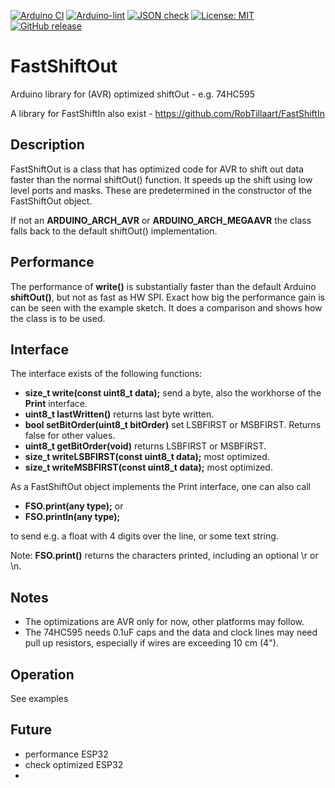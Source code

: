 
[![Arduino CI](https://github.com/RobTillaart/FastShiftOut/workflows/Arduino%20CI/badge.svg)](https://github.com/marketplace/actions/arduino_ci)
[![Arduino-lint](https://github.com/RobTillaart/FastShiftOut/actions/workflows/arduino-lint.yml/badge.svg)](https://github.com/RobTillaart/FastShiftOut/actions/workflows/arduino-lint.yml)
[![JSON check](https://github.com/RobTillaart/FastShiftOut/actions/workflows/jsoncheck.yml/badge.svg)](https://github.com/RobTillaart/FastShiftOut/actions/workflows/jsoncheck.yml)
[![License: MIT](https://img.shields.io/badge/license-MIT-green.svg)](https://github.com/RobTillaart/FastShiftOut/blob/master/LICENSE)
[![GitHub release](https://img.shields.io/github/release/RobTillaart/FastShiftOut.svg?maxAge=3600)](https://github.com/RobTillaart/FastShiftOut/releases)


# FastShiftOut

Arduino library for (AVR) optimized shiftOut - e.g. 74HC595

A library for FastShiftIn also exist - https://github.com/RobTillaart/FastShiftIn


## Description

FastShiftOut is a class that has optimized code for AVR to shift out data faster 
than the normal shiftOut() function.
It speeds up the shift using low level ports and masks. These are predetermined
in the constructor of the FastShiftOut object.

If not an **ARDUINO_ARCH_AVR** or **ARDUINO_ARCH_MEGAAVR** the class falls back 
to the default shiftOut() implementation. 


## Performance

The performance of **write()** is substantially faster than the default Arduino 
**shiftOut()**, but not as fast as HW SPI. 
Exact how big the performance gain is can be seen with the example sketch.
It does a comparison and shows how the class is to be used.


## Interface

The interface exists of the following functions:

- **size_t write(const uint8_t data);** send a byte, also the workhorse of the **Print** interface.
- **uint8_t lastWritten()** returns last byte written.
- **bool setBitOrder(uint8_t bitOrder)** set LSBFIRST or MSBFIRST. Returns false for other values.
- **uint8_t getBitOrder(void)** returns LSBFIRST or MSBFIRST.
- **size_t writeLSBFIRST(const uint8_t data);**  most optimized.
- **size_t writeMSBFIRST(const uint8_t data);**  most optimized.

As a FastShiftOut object implements the Print interface, one can also call
- **FSO.print(any type);** or 
- **FSO.println(any type);** 

to send e.g. a float with 4 digits over the line, or some text string. 

Note: **FSO.print()** returns the characters printed, including an optional \\r or \\n.


## Notes

- The optimizations are AVR only for now, other platforms may follow.
- The 74HC595 needs 0.1uF caps and the data and clock lines may need  
pull up resistors, especially if wires are exceeding 10 cm (4").


## Operation

See examples


## Future

- performance ESP32
- check optimized ESP32
- 

